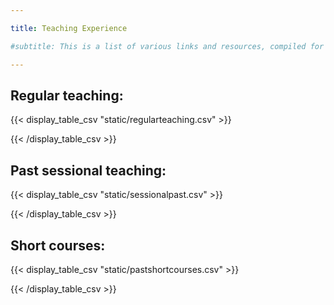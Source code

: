 ```yaml
---

title: Teaching Experience

#subtitle: This is a list of various links and resources, compiled for archival reasons.

---
```

<h2>Regular teaching:</h2>

{{< display_table_csv "static/regularteaching.csv" >}}

{{< /display_table_csv >}}


<h2>Past sessional teaching:</h2>

{{< display_table_csv "static/sessionalpast.csv" >}}

{{< /display_table_csv >}}


<h2>Short courses:</h2>

{{< display_table_csv "static/pastshortcourses.csv" >}}

{{< /display_table_csv >}}

